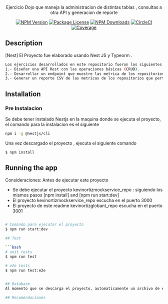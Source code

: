

  <p align="center"> Ejercicio Dojo que maneja la administracion de distintas tablas , consultas a otra API y generacion de reporte</p>
    <p align="center">
<a href="https://www.npmjs.com/~nestjscore" target="_blank"><img src="https://img.shields.io/npm/v/@nestjs/core.svg" alt="NPM Version" /></a>
<a href="https://www.npmjs.com/~nestjscore" target="_blank"><img src="https://img.shields.io/npm/l/@nestjs/core.svg" alt="Package License" /></a>
<a href="https://www.npmjs.com/~nestjscore" target="_blank"><img src="https://img.shields.io/npm/dm/@nestjs/common.svg" alt="NPM Downloads" /></a>
<a href="https://circleci.com/gh/nestjs/nest" target="_blank"><img src="https://img.shields.io/circleci/build/github/nestjs/nest/master" alt="CircleCI" /></a>
<a href="https://coveralls.io/github/nestjs/nest?branch=master" target="_blank"><img src="https://coveralls.io/repos/github/nestjs/nest/badge.svg?branch=master#9" alt="Coverage" /></a>

## Description

[Nest] El Proyecto fue elaborado usando Nest JS y Typeorm .
 ```bash
 Los ejercicios desarrollados en este repositorio fueron los siguientes.
 1.- Diseñar una API Rest con las operaciones básicas (CRUD).
 2.- Desarrollar un endpoint que muestre las metrica de los repositorios que pertenezcan a una tribu
 3.- Generar un reporte CSV de las metricas de los repositorios que pertenezcan a una tribu
```
## Installation
  ### Pre Instalacion
  Se debe tener instalado  Nestjs en la maquina donde se ejecuta el proyecto, el comando para la instalacion es el siguiente
  ```bash
  npm i -g @nestjs/cli
  ```
Una vez descargado el proyecto , ejecuta el siguiente comando
```bash
$ npm install
```

## Running the app
Consideraciones: Antes de ejecutar este proyecto 
  - Se debe ejecutar el proyecto kevinortizmockservice_repo : siguiendo los mismos pasos [npm install] and [npm run start:dev]
  - El proyecto kevinortizmockservice_repo escucha en el puerto 3000
  - El proyecto de este readme kevinortizglobant_repo escucha en el puerto 3001  
```bash
  
# Comando para ejecutar el proyecto
$ npm run start:dev

## Test

```bash
# unit tests
$ npm run test

# e2e tests
$ npm run test:e2e

  
## Database
Al momento que se descarga el proyecto, automaticamente un archivo de env se descarga con el proyecto con el acceso respectivo.

## Recomendaciones

